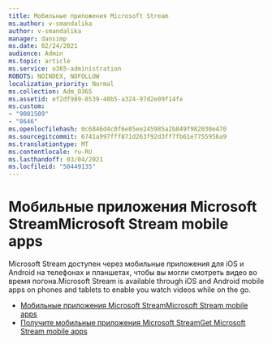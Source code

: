 ```yaml
---
title: Мобильные приложения Microsoft Stream
ms.author: v-smandalika
author: v-smandalika
manager: dansimp
ms.date: 02/24/2021
audience: Admin
ms.topic: article
ms.service: o365-administration
ROBOTS: NOINDEX, NOFOLLOW
localization_priority: Normal
ms.collection: Adm_O365
ms.assetid: ef2df989-8539-48b5-a324-97d2e09f14fe
ms.custom:
- "9001509"
- "8646"
ms.openlocfilehash: 0c6846d4c0f6e85ee245985a2b849f982030e470
ms.sourcegitcommit: 6741a997fff871d263f92d3ff7fb61e7755956a9
ms.translationtype: MT
ms.contentlocale: ru-RU
ms.lasthandoff: 03/04/2021
ms.locfileid: "50449135"
---
```

# <a name="microsoft-stream-mobile-apps"></a><span data-ttu-id="1de72-102">Мобильные приложения Microsoft Stream</span><span class="sxs-lookup"><span data-stu-id="1de72-102">Microsoft Stream mobile apps</span></span>

<span data-ttu-id="1de72-103">Microsoft Stream доступен через мобильные приложения для iOS и Android на телефонах и планшетах, чтобы вы могли смотреть видео во время погона.</span><span class="sxs-lookup"><span data-stu-id="1de72-103">Microsoft Stream is available through iOS and Android mobile apps on phones and tablets to enable you watch videos while on the go.</span></span>

- [<span data-ttu-id="1de72-104">Мобильные приложения Microsoft Stream</span><span class="sxs-lookup"><span data-stu-id="1de72-104">Microsoft Stream mobile apps</span></span>](https://docs.microsoft.com/stream/mobile-apps-overview)
- [<span data-ttu-id="1de72-105">Получите мобильные приложения Microsoft Stream</span><span class="sxs-lookup"><span data-stu-id="1de72-105">Get Microsoft Stream mobile apps</span></span>](https://docs.microsoft.com/stream/mobile-get-apps)
